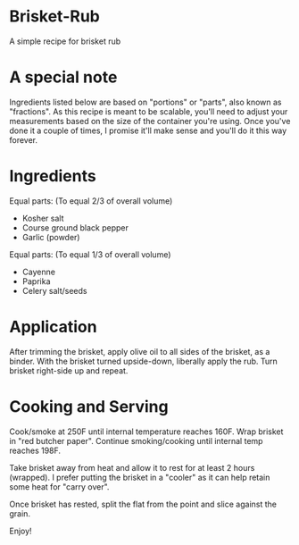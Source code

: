 # Brisket-Rub
A simple recipe for brisket rub

# A special note
Ingredients listed below are based on "portions" or "parts", also known as "fractions". As this recipe is meant to be scalable, you'll need to adjust your measurements based on the size of the container you're using. Once you've done it a couple of times, I promise it'll make sense and you'll do it this way forever. 

# Ingredients

Equal parts:
(To equal 2/3 of overall volume)

- Kosher salt
- Course ground black pepper
- Garlic (powder)

Equal parts:
(To equal 1/3 of overall volume)

- Cayenne
- Paprika
- Celery salt/seeds

# Application
After trimming the brisket, apply olive oil to all sides of the brisket, as a binder. With the brisket turned upside-down, liberally apply the rub. Turn brisket right-side up and repeat. 

# Cooking and Serving

Cook/smoke at 250F until internal temperature reaches 160F. Wrap brisket in "red butcher paper". Continue smoking/cooking until internal temp reaches 198F. 

Take brisket away from heat and allow it to rest for at least 2 hours (wrapped). I prefer putting the brisket in a "cooler" as it can help retain some heat for "carry over". 

Once brisket has rested, split the flat from the point and slice against the grain. 

Enjoy!

